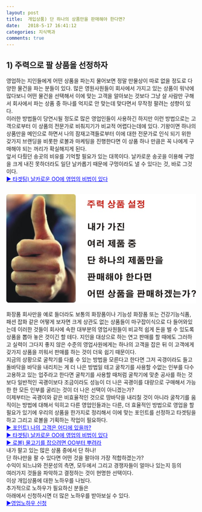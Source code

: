 ```yaml
---
layout: post
title:  개입상품) 단 하나의 상품만을 판매해야 한다면?
date:   2018-5-17 16:41:12
categories: 지식백과
comments: true
---
```





<h2>1) 주력으로 팔 상품을 선정하자</h2><p>영업하는 지인들에게 어떤 상품을 파는지 물어보면 정말 만물상이 따로 없을 정도로 다양한 물건을 파는 분들이 있다. 많은 영원사원들이 회사에서 가지고 있는 상품이 워낙에 많다보니 어떤 물건을 선택해서 이에 맞는 고객을 알아보는 것보다 그냥 살 사람만 구해서 회사에서 파는 상품 중 하나를 억지로 안 맞는데 맞다면서 무작정 팔려는 성향이 있다.<br>이러한 방법들이 당연시될 정도로 많은 영업인들이 사용하긴 하지만 이런 방법으로는 고객으로부터 이 상품의 전문가로 비춰지기가 비교적 어렵다는데에 있다. 기왕이면 하나의 상품만을 메인으로 하면서 나의 잠재고객들로부터 이에 대한 전문가로 인식 되기 위한 갖가지 브랜딩을 비롯한 로볼과 마케팅을 진행한다면 이 상품 하나 만큼은 꼭 나에게 구매해야 되는 꺼리가 확실해지게 된다.<br>앞서 다뤘던 송곳의 비유를 기억할 필요가 있는 대목이다. 날카로운 송곳을 이용해 구멍을 크게 내진 못하더라도 일단 날카롭기 때문에 구멍이라도 낼 수 있다는 것, 바로 그것이다.<br><a href="https://news.leevra.com/6"><span style="color: rgb(0, 0, 255);">▶<u> 타겟팅) 날카로운 OO에 영업의 비법이 있다</u></span></a>

<br><img class="image" src="/images/11111111thrth.png" alt=""/><br>


화장품 회사만을 예로 들더라도 보통의 화장품이나 기능성 화장품 또는 건강기능식품, 패션 잡화 같은 어떻게 보자면 크게 상관도 없는 상품들이 마구잡이식으로 다 들어와있는데 이러한 것들이 회사에 속한 대부분의 영업사원들이 비교적 쉽게 돈을 벌 수 있도록 상품을 뽑아 놓은 것이긴 할 테다. 지인을 대상으로 하는 연고 판매를 할 때에도 그러하고 실력이 그다지 좋지 않은 수준의 영업사원에게는 하나의 고객을 잡은 뒤 이 고객에게 갖가지 상품을 끼워서 판매를 하는 것이 더욱 쉽기 때문이다.<br>지금의 상황으로 굴착기를 다룰 수 있는 방법을 모른다고 한다면 그저 곡갱이라도 들고 돌바닥을 바닥을 내리치는 게 더 나은 방법일 테고 굴착기를 사용할 수없는 인부를 다수 고용하고 있는 업주라고 한다면 굴착기를 사용할 때처럼 굴착기에 맞춘 공사를 하는 것보다 일반적인 곡괭이보다 조금이라도 성능이 더 나은 곡괭이를 대량으로 구매해서 가능한 한 모든 인부를 굴리는 것이 더 나은 선택이 아니겠는가?<br>이제부터는 곡괭이와 같은 비효율적인 것으로 땅바닥을 내리칠 것이 아니라 굴착기를 움직이는 방법에 대해서 익히고 다른 영업인들과는 다른, 더 효율적인 방법으로 영업을 할 필요가 있기에 우리의 상품을 한가지로 정리해서 이에 맞는 포인트를 선정하고 타겟팅을 하고 그리고 로볼을 기획하는 작업이 필요하다.<br><span style="color: rgb(0, 0, 255);"><a style="color: rgb(0, 0, 255);" href="https://news.leevra.com/16">▶<u> 포인트) 나의 고객은 어디에 있을까?</u></a></span><br><span style="color: rgb(0, 0, 255);"><a style="color: rgb(0, 0, 255);" href="https://news.leevra.com/6"><u>▶ 타겟팅) 날카로운 OO에 영업의 비법이 있다</u></a></span><br><span style="color: rgb(0, 0, 255);"><a style="color: rgb(0, 0, 255);" href="https://news.leevra.com/7"><u>▶ 로볼) 물고기를 잡으려면 OO부터 뿌려라</u></a></span><br> 내가 팔고 있는 많은 상품 중에서 단 하나!<br>단 하나만을 팔 수 있다면 어떤 것을 팔아야 가장 적합하겠는가?<br>수익이 되느냐와 전문성의 측면, 모두에서 그리고 경쟁자들이 얼마나 있는지 등의<br> 여러가지 것들을 파악하고 결정하는 것이 현명한 선택이다.<br>이상 개입상품에 대한 노하우를 나눴다.<br>추가적으로 노하우가 필요하신 분들은<br> 아래에서 신청하시면 더 많은 노하우를 받아보실 수 있다.<br><span style="color: rgb(0, 0, 255);"><a style="color: rgb(0, 0, 255);" href="https://www.leeseungju.com/auto-sales-process">▶<u>영업노하우 신청</u></a></span></p>